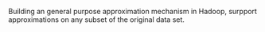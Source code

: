 Building an general purpose approximation mechanism in Hadoop, surpport approximations on any subset of the original data set.